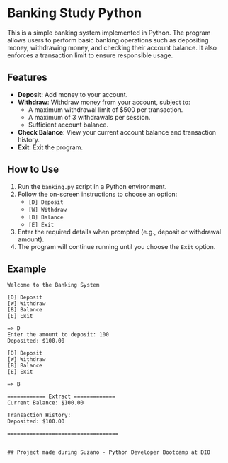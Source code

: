 # Banking Study Python

This is a simple banking system implemented in Python. The program allows users to perform basic banking operations such as depositing money, withdrawing money, and checking their account balance. It also enforces a transaction limit to ensure responsible usage.

## Features

- **Deposit**: Add money to your account.
- **Withdraw**: Withdraw money from your account, subject to:
  - A maximum withdrawal limit of $500 per transaction.
  - A maximum of 3 withdrawals per session.
  - Sufficient account balance.
- **Check Balance**: View your current account balance and transaction history.
- **Exit**: Exit the program.

## How to Use

1. Run the `banking.py` script in a Python environment.
2. Follow the on-screen instructions to choose an option:
   - `[D] Deposit`
   - `[W] Withdraw`
   - `[B] Balance`
   - `[E] Exit`
3. Enter the required details when prompted (e.g., deposit or withdrawal amount).
4. The program will continue running until you choose the `Exit` option.

## Example

```plaintext
Welcome to the Banking System

[D] Deposit
[W] Withdraw
[B] Balance
[E] Exit

=> D
Enter the amount to deposit: 100
Deposited: $100.00

[D] Deposit
[W] Withdraw
[B] Balance
[E] Exit

=> B

============ Extract =============
Current Balance: $100.00

Transaction History:
Deposited: $100.00

===================================


## Project made during Suzano - Python Developer Bootcamp at DIO
